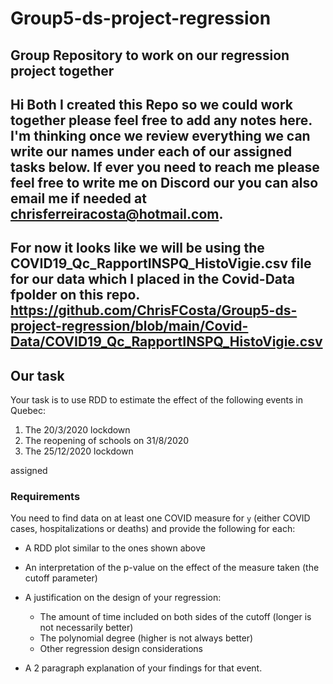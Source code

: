 # Group5-ds-project-regression
Group Repository to work on our regression project together 
---
Hi Both I created this Repo so we could work together please feel free to add any notes here. I'm thinking once we review everything we can write our names under each of our assigned tasks below. If ever you need to reach me please feel free to write me on Discord our you can also email me if needed at chrisferreiracosta@hotmail.com.
---
For now it looks like we will be using the COVID19_Qc_RapportINSPQ_HistoVigie.csv file for our data which I placed in the Covid-Data fpolder on this repo. https://github.com/ChrisFCosta/Group5-ds-project-regression/blob/main/Covid-Data/COVID19_Qc_RapportINSPQ_HistoVigie.csv
---
## Our task

Your task is to use RDD to estimate the effect of the following events in Quebec:

1. The 20/3/2020 lockdown
2. The reopening of schools on 31/8/2020
3. The 25/12/2020 lockdown

 assigned
 ### Requirements

You need to find data on at least one COVID measure for `y` (either COVID cases, hospitalizations or deaths) and provide the following for each:

- A RDD plot similar to the ones shown above
- An interpretation of the p-value on the effect of the measure taken (the cutoff parameter)
- A justification on the design of your regression:

  - The amount of time included on both sides of the cutoff (longer is not necessarily better)
  - The polynomial degree (higher is not always better)
  - Other regression design considerations

- A 2 paragraph explanation of your findings for that event.
